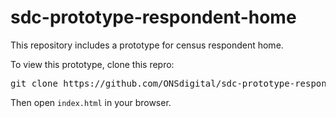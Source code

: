 # sdc-prototype-respondent-home

This repository includes a prototype for census respondent home.

To view this prototype, clone this repro:
<div class="highlight highlight-source-shell"><pre>git clone https://github.com/ONSdigital/sdc-prototype-respondent-home.git</pre></div>
<p>Then open <code>index.html</code> in your browser.</p>
